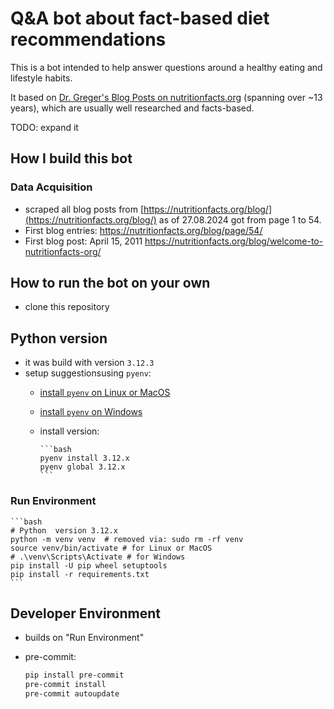 # Q&A bot about fact-based diet recommendations

This is a bot intended to help answer questions around a healthy eating and lifestyle habits.

It based on [Dr. Greger's Blog Posts on nutritionfacts.org](https://nutritionfacts.org/blog/) (spanning over ~13 years), which are usually well researched and facts-based.

TODO: expand it

## How I build this bot

### Data Acquisition

- scraped all blog posts from [https://nutritionfacts.org/blog/](https://nutritionfacts.org/blog/) as of 27.08.2024 got from page 1 to 54.
- First blog entries: <https://nutritionfacts.org/blog/page/54/>
- First blog post: April 15, 2011  <https://nutritionfacts.org/blog/welcome-to-nutritionfacts-org/>

## How to run the bot on your own

- clone this repository

## Python version

- it was build with version `3.12.3`
- setup suggestionsusing `pyenv`:
  - [install `pyenv` on Linux or MacOS](https://github.com/pyenv/pyenv)
  - [install `pyenv` on Windows](https://github.com/pyenv-win/pyenv-win)
  - install version:

        ```bash
        pyenv install 3.12.x
        pyenv global 3.12.x
        ```

### Run Environment

    ```bash
    # Python  version 3.12.x
    python -m venv venv  # removed via: sudo rm -rf venv
    source venv/bin/activate # for Linux or MacOS
    # .\venv\Scripts\Activate # for Windows
    pip install -U pip wheel setuptools
    pip install -r requirements.txt
    ```

## Developer Environment

- builds on "Run Environment"
- pre-commit:

    ```bash
    pip install pre-commit
    pre-commit install
    pre-commit autoupdate
    ```

